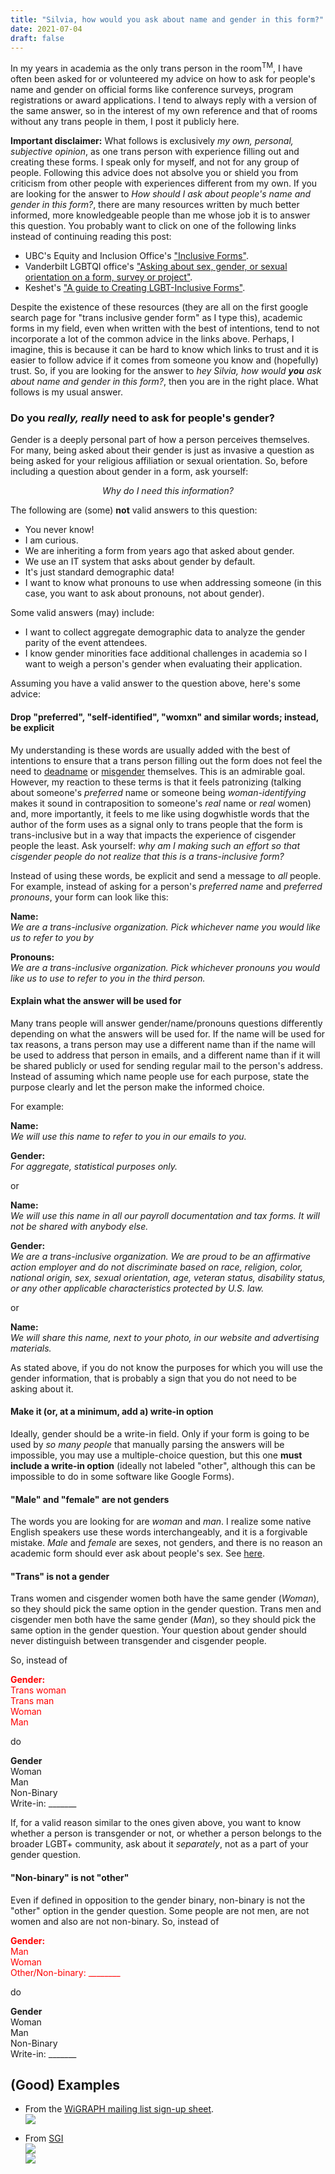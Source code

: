 ```yaml
---
title: "Silvia, how would you ask about name and gender in this form?"
date: 2021-07-04
draft: false
---
```


In my years in academia as the only trans person in the room<sup>TM</sup>, I have often been asked for or volunteered my advice on how to ask for people's name and gender on official forms like conference surveys, program registrations or award applications. I tend to always reply with a version of the same answer, so in the interest of my own reference and that of rooms without any trans people in them, I post it publicly here.

**Important disclaimer:** What follows is exclusively *my own, personal, subjective opinion*, as one trans person with experience filling out and creating these forms. I speak only for myself, and not for any group of people. Following this advice does not absolve you or shield you from criticism from other people with experiences different from my own. If you are looking for the answer to *How should I ask about people's name and gender in this form?*, there are many resources written by much better informed, more knowledgeable people than me whose job it is to answer this question. You probably want to click on one of the following links instead of continuing reading this post:

- UBC's Equity and Inclusion Office's ["Inclusive Forms"](https://equity.ubc.ca/resources/gender-diversity/inclusive-forms/).
- Vanderbilt LGBTQI office's ["Asking about sex, gender, or sexual orientation on a form, survey or project"](https://www.vanderbilt.edu/lgbtqi/resources/how-to-ask-about-sexuality-gender).
- Keshet's ["A guide to Creating LGBT-Inclusive Forms"](https://www.keshetonline.org/resources/a-guide-to-creating-lgbtq-inclusive-forms/).

Despite the existence of these resources (they are all on the first google search page for "trans inclusive gender form" as I type this), academic forms in my field, even when written with the best of intentions, tend to not incorporate a lot of the common advice in the links above. Perhaps, I imagine, this is because it can be hard to know which links to trust and it is easier to follow advice if it comes from someone you know and (hopefully) trust. So, if you are looking for the answer to *hey Silvia, how would **you** ask about name and gender in this form?*, then you are in the right place. What follows is my usual answer.

### Do you *really, really* need to ask for people's gender?

Gender is a deeply personal part of how a person perceives themselves. For many, being asked about their gender is just as invasive a question as being asked for your religious affiliation or sexual orientation. So, before including a question about gender in a form, ask yourself: 

<p style="text-align: center;"><i>Why do I need this information?</i></p>

The following are (some) **not** valid answers to this question:
- You never know!
- I am curious.
- We are inheriting a form from years ago that asked about gender.
- We use an IT system that asks about gender by default.
- It's just standard demographic data!
- I want to know what pronouns to use when addressing someone (in this case, you want to ask about pronouns, not about gender).

Some valid answers (may) include:
- I want to collect aggregate demographic data to analyze the gender parity of the event attendees.
- I know gender minorities face additional challenges in academia so I want to weigh a person's gender when evaluating their application.

Assuming you have a valid answer to the question above, here's some advice:

#### Drop "preferred", "self-identified", "womxn" and similar words; instead, be explicit

My understanding is these words are usually added with the best of intentions to ensure that a trans person filling out the form does not feel the need to [deadname](https://en.wikipedia.org/wiki/Deadnaming) or [misgender](https://dictionary.cambridge.org/dictionary/english/misgender) themselves. This is an admirable goal. However, my reaction to these terms is that it feels patronizing (talking about someone's *preferred* name or someone being *woman-identifying* makes it sound in contraposition to someone's *real* name or *real* women) and, more importantly, it feels to me like  using dogwhistle words that the author of the form uses as a signal only to trans people that the form is trans-inclusive but in a way that impacts the experience of cisgender people the least. Ask yourself: *why am I making such an effort so that cisgender people do not realize that this is a trans-inclusive form?*

Instead of using these words, be explicit and send a message to *all* people. For example, instead of asking for a person's *preferred name* and *preferred pronouns*, your form can look like this: 

**Name:**  
*We are a trans-inclusive organization. Pick whichever name you would like us to refer to you by*

**Pronouns:**  
*We are a trans-inclusive organization. Pick whichever pronouns you would like us to use to refer to you in the third person.*

#### Explain what the answer will be used for

Many trans people will answer gender/name/pronouns questions differently depending on what the answers will be used for. If the name will be used for tax reasons, a trans person may use a different name than if the name will be used to address that person in emails, and a different name than if it will be shared publicly or used for sending regular mail to the person's address. Instead of assuming which name people use for each purpose, state the purpose clearly and let the person make the informed choice.

For example:

**Name:**  
*We will use this name to refer to you in our emails to you.*

**Gender:**  
*For aggregate, statistical purposes only.*

or

**Name:**  
*We will use this name in all our payroll documentation and tax forms. It will not be shared with anybody else.*

**Gender:**  
*We are a trans-inclusive organization. We are proud to be an affirmative action employer and do not discriminate based on race, religion, color, national origin, sex, sexual orientation, age, veteran status, disability status, or any other applicable characteristics protected by U.S. law.*

or

**Name:**  
*We will share this name, next to your photo, in our website and advertising materials.*

As stated above, if you do not know the purposes for which you will use the gender information, that is probably a sign that you do not need to be asking about it.

#### Make it (or, at a minimum, add a) write-in option

Ideally, gender should be a write-in field. Only if your form is going to be used by *so many people* that manually parsing the answers will be impossible, you may use a multiple-choice question, but this one **must include a write-in option** (ideally not labeled "other", although this can be impossible to do in some software like Google Forms).

#### "Male" and "female" are not genders

The words you are looking for are *woman* and *man*. I realize some native English speakers use these words interchangeably, and it is a forgivable mistake. *Male* and *female* are sexes, not genders, and there is no reason an academic form should ever ask about people's sex. See [here](https://www.dailywritingtips.com/female-or-woman/).

#### "Trans" is not a gender

Trans women and cisgender women both have the same gender (*Woman*), so they should pick the same option in the gender question. Trans men and cisgender men both have the same gender (*Man*), so they should pick the same option in the gender question. Your question about gender should never distinguish between transgender and cisgender people.

So, instead of

<p style="color: #FF0000;">
<b>Gender:</b><br> 
Trans woman<br>
Trans man<br>
Woman<br>
Man
</p>

do

**Gender**  
Woman  
Man  
Non-Binary  
Write-in: _______

If, for a valid reason similar to the ones given above, you want to know whether a person is transgender or not, or whether a person belongs to the broader LGBT+ community, ask about it *separately*, not as a part of your gender question.

#### "Non-binary" is not "other"

Even if defined in opposition to the gender binary, non-binary is not the "other" option in the gender question. Some people are not men, are not women and also are not non-binary. So, instead of

<p style="color: #FF0000;">
<b>Gender:</b><br> 
Man<br>
Woman<br>
Other/Non-binary: ________
</p>

do

**Gender**  
Woman  
Man  
Non-Binary  
Write-in: _______


## (Good) Examples

- From the [WiGRAPH mailing list sign-up sheet](https://www.wigraph.org/participate.html).  
![](images/gender-question/wigraph-form.png)

- From [SGI](https://sgi.mit.edu)  
![](images/gender-question/sgi-1.png)  
![](images/gender-question/sgi-2.png)


